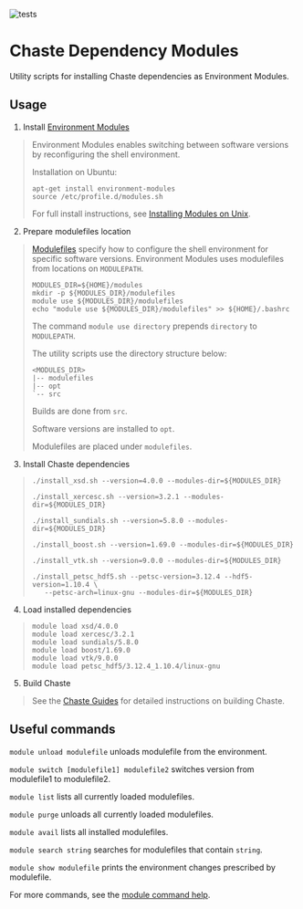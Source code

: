 ![tests](https://github.com/Chaste/dependency-modules/actions/workflows/ubuntu.yml/badge.svg)

# Chaste Dependency Modules
Utility scripts for installing Chaste dependencies as Environment Modules.

## Usage
1. Install [Environment Modules](https://modules.readthedocs.io/)

>Environment Modules enables switching between software versions by reconfiguring the shell environment.
>
>Installation on Ubuntu:
>
>```
>apt-get install environment-modules
>source /etc/profile.d/modules.sh
>```
>For full install instructions, see [Installing Modules on Unix](https://modules.readthedocs.io/en/latest/INSTALL.html).

2. Prepare modulefiles location

>[Modulefiles](https://modules.readthedocs.io/en/latest/modulefile.html) specify how to configure the shell environment for specific software versions. Environment Modules uses modulefiles from locations on `MODULEPATH`.
>
>```
>MODULES_DIR=${HOME}/modules
>mkdir -p ${MODULES_DIR}/modulefiles
>module use ${MODULES_DIR}/modulefiles
>echo "module use ${MODULES_DIR}/modulefiles" >> ${HOME}/.bashrc
>```
>
>The command `module use directory` prepends `directory` to `MODULEPATH`.
>
>The utility scripts use the directory structure below:
>
>```
><MODULES_DIR>
>|-- modulefiles
>|-- opt
>`-- src
>```
>
>Builds are done from `src`.
>
>Software versions are installed to `opt`.
>
>Modulefiles are placed under `modulefiles`.


3. Install Chaste dependencies

>```
>./install_xsd.sh --version=4.0.0 --modules-dir=${MODULES_DIR}
>
>./install_xercesc.sh --version=3.2.1 --modules-dir=${MODULES_DIR}
>
>./install_sundials.sh --version=5.8.0 --modules-dir=${MODULES_DIR}
>
>./install_boost.sh --version=1.69.0 --modules-dir=${MODULES_DIR}
>
>./install_vtk.sh --version=9.0.0 --modules-dir=${MODULES_DIR}
>
>./install_petsc_hdf5.sh --petsc-version=3.12.4 --hdf5-version=1.10.4 \
>    --petsc-arch=linux-gnu --modules-dir=${MODULES_DIR}
>```

4. Load installed dependencies

>```
>module load xsd/4.0.0
>module load xercesc/3.2.1
>module load sundials/5.8.0
>module load boost/1.69.0
>module load vtk/9.0.0
>module load petsc_hdf5/3.12.4_1.10.4/linux-gnu
>```

5. Build Chaste

>See the [Chaste Guides](https://chaste.cs.ox.ac.uk/trac/wiki/ChasteGuides/CmakeFirstRun) for detailed instructions on building Chaste.

## Useful commands

`module unload modulefile` unloads modulefile from the environment.

`module switch [modulefile1] modulefile2` switches version from modulefile1 to modulefile2.

`module list` lists all currently loaded modulefiles.

`module purge` unloads all currently loaded modulefiles.

`module avail` lists all installed modulefiles.

`module search string` searches for modulefiles that contain `string`.

`module show modulefile` prints the environment changes prescribed by modulefile.

For more commands, see the [module command help](https://modules.readthedocs.io/en/latest/module.html).


